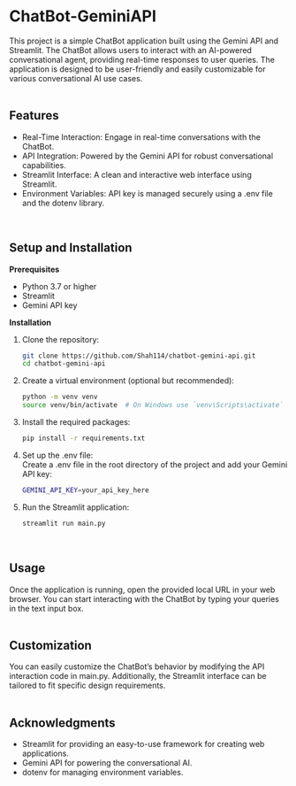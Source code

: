 # ChatBot-GeminiAPI
This project is a simple ChatBot application built using the Gemini API and Streamlit. The ChatBot allows users to interact with an AI-powered conversational agent, providing real-time responses to user queries. The application is designed to be user-friendly and easily customizable for various conversational AI use cases. <br/>
<br/>

## Features
* Real-Time Interaction: Engage in real-time conversations with the ChatBot.
* API Integration: Powered by the Gemini API for robust conversational capabilities.
* Streamlit Interface: A clean and interactive web interface using Streamlit.
* Environment Variables: API key is managed securely using a .env file and the dotenv library. <br/>
<br/>

## Setup and Installation
**Prerequisites**
* Python 3.7 or higher
* Streamlit
* Gemini API key <br/>

**Installation**
1. Clone the repository:
 
   ```bash
   git clone https://github.com/Shah114/chatbot-gemini-api.git
   cd chatbot-gemini-api
   ```
   
2. Create a virtual environment (optional but recommended):

    ```bash
   python -m venv venv
   source venv/bin/activate  # On Windows use `venv\Scripts\activate`
   ```

4. Install the required packages:
 
   ```bash
   pip install -r requirements.txt
   ```

5. Set up the .env file: <br/>
Create a .env file in the root directory of the project and add your Gemini API key:
 
   ```bash
   GEMINI_API_KEY=your_api_key_here
   ```

6. Run the Streamlit application:
   
   ```bash
   streamlit run main.py
   ```
<br/>

## Usage
Once the application is running, open the provided local URL in your web browser. You can start interacting with the ChatBot by typing your queries in the text input box. <br/>
<br/>

## Customization
You can easily customize the ChatBot’s behavior by modifying the API interaction code in main.py. Additionally, the Streamlit interface can be tailored to fit specific design requirements. <br/>
<br/>

## Acknowledgments
* Streamlit for providing an easy-to-use framework for creating web applications.
* Gemini API for powering the conversational AI.
* dotenv for managing environment variables.
